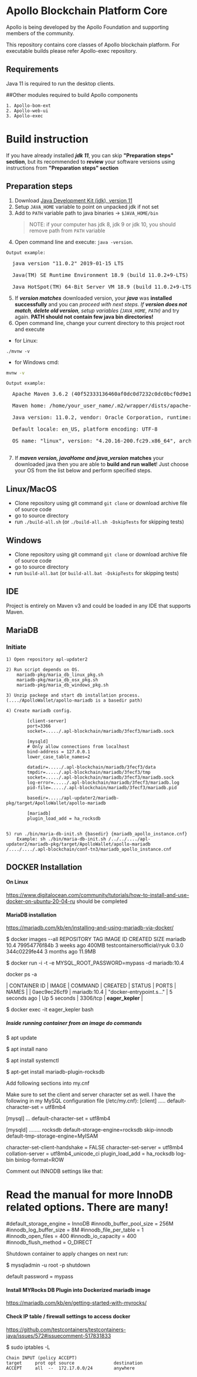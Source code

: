 # Apollo Blockchain Platform  Core

Apollo is being developed by the Apollo Foundation and supporting members of the community.

This repository contains core classes of Apollo blockchain platform. For executable builds please refer Apollo-exec repository.

## Requirements
Java 11 is required to run the desktop clients.

##Other modules required to build Apollo components

    1. Apollo-bom-ext
    2. Apollo-web-ui
    3. Apollo-exec
    

# Build instruction #

If you have already installed ___jdk 11___, you can skip __"Preparation steps" section__, but its recommended to __review__ 
your software versions using instructions from __"Preparation steps" section__

## Preparation steps ##
   1. Download [Java Development Kit (jdk), version 11](https://www.oracle.com/technetwork/java/javase/downloads/jdk11-downloads-5066655.html)
   2. Setup `JAVA_HOME` variable to point on unpacked jdk if not set
   3. Add to `PATH` variable path to java binaries -> `$JAVA_HOME/bin`
      > NOTE: if your computer has jdk 8, jdk 9 or jdk 10, you should remove path from `PATH` variable
   4. Open command line and execute: `java -version`. 
        
    Output example: 
<pre>
  java version "11.0.2" 2019-01-15 LTS<br>
  Java(TM) SE Runtime Environment 18.9 (build 11.0.2+9-LTS)<br>
  Java HotSpot(TM) 64-Bit Server VM 18.9 (build 11.0.2+9-LTS, mixed mode)
</pre>

   5. If ___version matches___ downloaded version, your ___java___ was __installed successfully__ and you can __proceed with next steps_. If __version
   does not
   match__,
   ___delete old version___, _setup
    variables_ (`JAVA_HOME`, `PATH`)_ and try again. __PATH should not contain few java bin directories!__
   6. Open command line, change your current directory to this project root and execute
   
- for Linux:
```shell script
./mvnw -v
```
- for Windows cmd:
```cmd
mvnw -v
```
     
    Output example:
<pre>
  Apache Maven 3.6.2 (40f52333136460af0dc0d7232c0dc0bcf0d9e117; 2019-08-27T18:06:16+03:00)<br>
  Maven home: /home/your_user_name/.m2/wrapper/dists/apache-maven-3.6.2-bin/795eh28tki48bv3l67maojf0ra/apache-maven-3.6.2<br>
  Java version: 11.0.2, vendor: Oracle Corporation, runtime: /usr/java/jdk-11.0.2<br>
  Default locale: en_US, platform encoding: UTF-8<br>
  OS name: "linux", version: "4.20.16-200.fc29.x86_64", arch: "amd64", family: "unix"<br>
</pre>
   7. If ___maven version, javaHome and java_version___ __matches__ your downloaded java then
   you are able to __build and run wallet__! Just choose your OS from the list below and perform specified steps.

## Linux/MacOS
   * Clone repository using git command `git clone` or download archive file of source code
   * go to source directory
   * run `./build-all.sh` (or `./build-all.sh -DskipTests` for skipping tests)

## Windows
   * Clone repository using git command `git clone` or download archive file of source code
   * go to source directory
   * run `build-all.bat` (or `build-all.bat -DskipTests` for skipping tests)  

## IDE

Project is entirely on Maven v3 and could be loaded in any IDE that supports Maven.

## MariaDB

### Initiate
    1) Open repository apl-updater2
    
    2) Run script depends on OS. 
        mariadb-pkg/maria_db_linux_pkg.sh
        mariadb-pkg/maria_db_osx_pkg.sh
        mariadb-pkg/maria_db_windows_pkg.sh
        
    3) Unzip packege and start db installation process. (..../ApolloWallet/apollo-mariadb is a basedir path)
    
    4) Create mariadb config. 
    
            [client-server]
            port=3366
            socket=...../.apl-blockchain/mariadb/3fecf3/mariadb.sock
           
            [mysqld]
            # Only allow connections from localhost
            bind-address = 127.0.0.1
            lower_case_table_names=2 
            
            datadir=...../.apl-blockchain/mariadb/3fecf3/data
            tmpdir=...../.apl-blockchain/mariadb/3fecf3/tmp
            socket=...../.apl-blockchain/mariadb/3fecf3/mariadb.sock
            log-error=...../.apl-blockchain/mariadb/3fecf3/mariadb.log
            pid-file=...../.apl-blockchain/mariadb/3fecf3/mariadb.pid
            
            basedir=...../apl-updater2/mariadb-pkg/target/ApolloWallet/apollo-mariadb
            
            [mariadb]
            plugin_load_add = ha_rocksdb
                
    
    5) run ./bin/maria-db-init.sh {basedir} {mariadb_apollo_instance.cnf}
        Example: sh ./bin/maria-db-init.sh /../../..../apl-updater2/mariadb-pkg/target/ApolloWallet/apollo-mariadb /..../..../.apl-blockchain/conf-tn3/mariadb_apollo_instance.cnf
   

## DOCKER Installation

#### On Linux
https://www.digitalocean.com/community/tutorials/how-to-install-and-use-docker-on-ubuntu-20-04-ru
should be completed

#### MariaDB installation
https://mariadb.com/kb/en/installing-and-using-mariadb-via-docker/

$ docker images --all
REPOSITORY                    TAG                 IMAGE ID            CREATED             SIZE
mariadb                       10.4                79954776f84b        3 weeks ago         400MB
testcontainersofficial/ryuk   0.3.0               344c0229fe44        3 months ago        11.9MB

$ docker run -i -t -e MYSQL_ROOT_PASSWORD=mypass -d mariadb:10.4

docker ps -a

| CONTAINER ID | IMAGE | COMMAND | CREATED | STATUS | PORTS | NAMES |
| 0aec9ec26cf9 | mariadb:10.4 | "docker-entrypoint.s…" | 5 seconds ago | Up 5 seconds | 3306/tcp | **eager_kepler** |

$ docker exec -it eager_kepler bash

##### Inside running container from an image do commands

$ apt update

$ apt install nano

$ apt install systemctl

$ apt-get install mariadb-plugin-rocksdb

Add following sections into my.cnf

Make sure to set the client and server character set as well. I have the following in my MySQL configuration file (/etc/my.cnf):
[client]
.....
default-character-set = utf8mb4

[mysql]
...
default-character-set = utf8mb4

[mysqld]
........
rocksdb
default-storage-engine=rocksdb
skip-innodb
default-tmp-storage-engine=MyISAM

character-set-client-handshake = FALSE
character-set-server = utf8mb4
collation-server = utf8mb4_unicode_ci
plugin_load_add = ha_rocksdb
log-bin
binlog-format=ROW


Comment out INNODB settings like that:

# Read the manual for more InnoDB related options. There are many!
#default_storage_engine	= InnoDB
#innodb_buffer_pool_size	= 256M
#innodb_log_buffer_size	= 8M
#innodb_file_per_table	= 1
#innodb_open_files	= 400
#innodb_io_capacity	= 400
#innodb_flush_method	= O_DIRECT


Shutdown container to apply changes on next run:

$ mysqladmin -u root -p shutdown

default password = mypass

#### Install MYRocks DB Plugin into Dockerized mariadb image
https://mariadb.com/kb/en/getting-started-with-myrocks/

#### Check IP table / firewall settings to access docker
https://github.com/testcontainers/testcontainers-java/issues/572#issuecomment-517831833

$ sudo iptables -L
```
Chain INPUT (policy ACCEPT)
target     prot opt source               destination         
ACCEPT     all  --  172.17.0.0/24        anywhere
```            
    